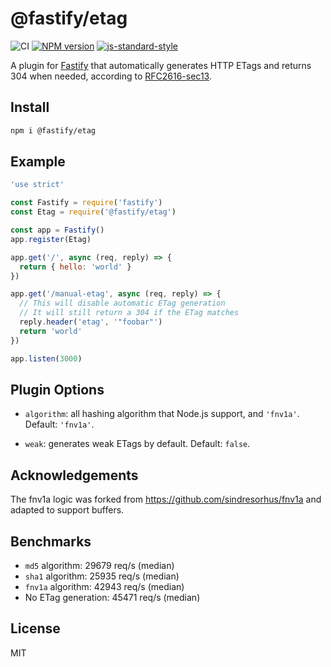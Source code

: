 # @fastify/etag

![CI](https://github.com/fastify/fastify-etag/workflows/CI/badge.svg)
[![NPM version](https://img.shields.io/npm/v/@fastify/etag.svg?style=flat)](https://www.npmjs.com/package/@fastify/etag)
[![js-standard-style](https://img.shields.io/badge/code%20style-standard-brightgreen.svg?style=flat)](https://standardjs.com/)

A plugin for [Fastify](https://www.fastify.io) that automatically generates HTTP ETags and returns 304 when needed,
according to [RFC2616-sec13](https://www.w3.org/Protocols/rfc2616/rfc2616-sec13.html).


## Install

```sh
npm i @fastify/etag
```

## Example

```js
'use strict'

const Fastify = require('fastify')
const Etag = require('@fastify/etag')

const app = Fastify()
app.register(Etag)

app.get('/', async (req, reply) => {
  return { hello: 'world' }
})

app.get('/manual-etag', async (req, reply) => {
  // This will disable automatic ETag generation
  // It will still return a 304 if the ETag matches
  reply.header('etag', '"foobar"')
  return 'world'
})

app.listen(3000)
```

## Plugin Options

* `algorithm`: all hashing algorithm that Node.js support, and
  `'fnv1a'`. Default: `'fnv1a'`.

* `weak`: generates weak ETags by default. Default: `false`.

## Acknowledgements

The fnv1a logic was forked from https://github.com/sindresorhus/fnv1a
and adapted to support buffers.

## Benchmarks

* `md5` algorithm: 29679 req/s (median)
* `sha1` algorithm: 25935 req/s (median)
* `fnv1a` algorithm: 42943 req/s (median)
* No ETag generation: 45471 req/s (median)

## License

MIT
